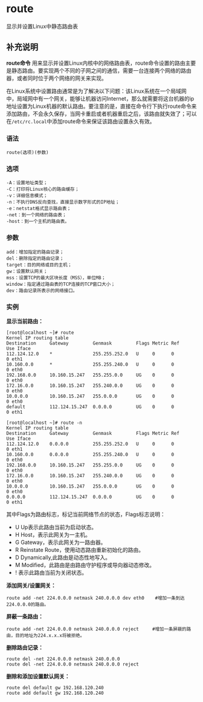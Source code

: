 route
===

显示并设置Linux中静态路由表

## 补充说明

**route命令** 用来显示并设置Linux内核中的网络路由表，route命令设置的路由主要是静态路由。要实现两个不同的子网之间的通信，需要一台连接两个网络的路由器，或者同时位于两个网络的网关来实现。

在Linux系统中设置路由通常是为了解决以下问题：该Linux系统在一个局域网中，局域网中有一个网关，能够让机器访问Internet，那么就需要将这台机器的ip地址设置为Linux机器的默认路由。要注意的是，直接在命令行下执行route命令来添加路由，不会永久保存，当网卡重启或者机器重启之后，该路由就失效了；可以在`/etc/rc.local`中添加route命令来保证该路由设置永久有效。

###  语法

```shell
route(选项)(参数)
```

###  选项

```shell
-A：设置地址类型；
-C：打印将Linux核心的路由缓存；
-v：详细信息模式；
-n：不执行DNS反向查找，直接显示数字形式的IP地址；
-e：netstat格式显示路由表；
-net：到一个网络的路由表；
-host：到一个主机的路由表。
```

###  参数

```shell
add：增加指定的路由记录；
del：删除指定的路由记录；
target：目的网络或目的主机；
gw：设置默认网关；
mss：设置TCP的最大区块长度（MSS），单位MB；
window：指定通过路由表的TCP连接的TCP窗口大小；
dev：路由记录所表示的网络接口。
```

###  实例

 **显示当前路由：** 

```shell
[root@localhost ~]# route
Kernel IP routing table
Destination     Gateway         Genmask         Flags Metric Ref    Use Iface
112.124.12.0    *               255.255.252.0   U     0      0        0 eth1
10.160.0.0      *               255.255.240.0   U     0      0        0 eth0
192.168.0.0     10.160.15.247   255.255.0.0     UG    0      0        0 eth0
172.16.0.0      10.160.15.247   255.240.0.0     UG    0      0        0 eth0
10.0.0.0        10.160.15.247   255.0.0.0       UG    0      0        0 eth0
default         112.124.15.247  0.0.0.0         UG    0      0        0 eth1

[root@localhost ~]# route -n
Kernel IP routing table
Destination     Gateway         Genmask         Flags Metric Ref    Use Iface
112.124.12.0    0.0.0.0         255.255.252.0   U     0      0        0 eth1
10.160.0.0      0.0.0.0         255.255.240.0   U     0      0        0 eth0
192.168.0.0     10.160.15.247   255.255.0.0     UG    0      0        0 eth0
172.16.0.0      10.160.15.247   255.240.0.0     UG    0      0        0 eth0
10.0.0.0        10.160.15.247   255.0.0.0       UG    0      0        0 eth0
0.0.0.0         112.124.15.247  0.0.0.0         UG    0      0        0 eth1
```

其中Flags为路由标志，标记当前网络节点的状态，Flags标志说明：

*   U Up表示此路由当前为启动状态。
*   H Host，表示此网关为一主机。
*   G Gateway，表示此网关为一路由器。
*   R Reinstate Route，使用动态路由重新初始化的路由。
*   D Dynamically,此路由是动态性地写入。
*   M Modified，此路由是由路由守护程序或导向器动态修改。
*   ! 表示此路由当前为关闭状态。

 **添加网关/设置网关：** 

```shell
route add -net 224.0.0.0 netmask 240.0.0.0 dev eth0    #增加一条到达224.0.0.0的路由。
```

 **屏蔽一条路由：** 

```shell
route add -net 224.0.0.0 netmask 240.0.0.0 reject     #增加一条屏蔽的路由，目的地址为224.x.x.x将被拒绝。
```

 **删除路由记录：** 

```shell
route del -net 224.0.0.0 netmask 240.0.0.0
route del -net 224.0.0.0 netmask 240.0.0.0 reject
```

 **删除和添加设置默认网关：** 

```shell
route del default gw 192.168.120.240
route add default gw 192.168.120.240
```


